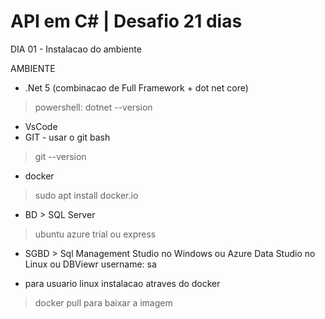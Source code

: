 # API em C# | Desafio 21 dias
DIA 01 - Instalacao do ambiente 

AMBIENTE
- .Net 5 (combinacao de Full Framework + dot net core)
> powershell:  dotnet --version 
- VsCode
- GIT - usar o git bash
> git --version

- docker
> sudo apt install docker.io

- BD > SQL Server 
> ubuntu
> azure
> trial ou express
- SGBD > Sql Management Studio no Windows ou Azure Data Studio no Linux ou DBViewr
username: sa

- para usuario linux instalacao atraves do docker
> docker pull para baixar a imagem